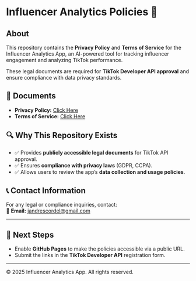 # Influencer Analytics Policies 📜

## About
This repository contains the **Privacy Policy** and **Terms of Service** for the Influencer Analytics App, an AI-powered tool for tracking influencer engagement and analyzing TikTok performance.

These legal documents are required for **TikTok Developer API approval** and ensure compliance with data privacy standards.

## 📌 Documents
- **Privacy Policy:** [Click Here](https://jacordel.github.io/influencer-analytics-policies/privacy-policy.html)
- **Terms of Service:** [Click Here](https://jacordel.github.io/influencer-analytics-policies/terms-of-service.html)

## 🔍 Why This Repository Exists
- ✅ Provides **publicly accessible legal documents** for TikTok API approval.
- ✅ Ensures **compliance with privacy laws** (GDPR, CCPA).
- ✅ Allows users to review the app’s **data collection and usage policies**.

## 📞 Contact Information
For any legal or compliance inquiries, contact:  
📧 **Email:** jandrescordel@gmail.com

---

## 🚀 Next Steps
- Enable **GitHub Pages** to make the policies accessible via a public URL.
- Submit the links in the **TikTok Developer API** registration form.

---
© 2025 Influencer Analytics App. All rights reserved.
